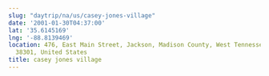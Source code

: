 ```yaml
---
slug: "daytrip/na/us/casey-jones-village"
date: '2001-01-30T04:37:00'
lat: '35.6145169'
lng: '-88.8139469'
location: 476, East Main Street, Jackson, Madison County, West Tennessee, Tennessee,
  38301, United States
title: casey jones village
---
```



